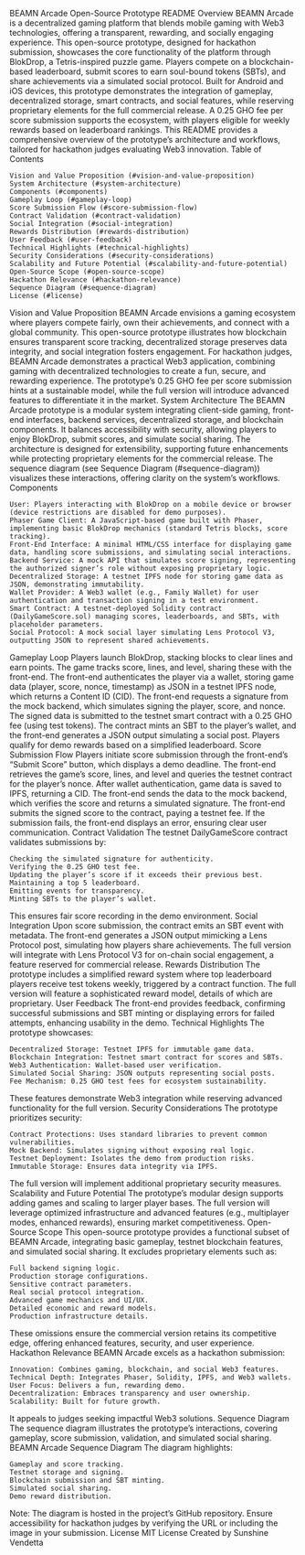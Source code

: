 BEAMN Arcade Open-Source Prototype README
Overview
BEAMN Arcade is a decentralized gaming platform that blends mobile gaming with Web3 technologies, offering a transparent, rewarding, and socially engaging experience. This open-source prototype, designed for hackathon submission, showcases the core functionality of the platform through BlokDrop, a Tetris-inspired puzzle game. Players compete on a blockchain-based leaderboard, submit scores to earn soul-bound tokens (SBTs), and share achievements via a simulated social protocol. Built for Android and iOS devices, this prototype demonstrates the integration of gameplay, decentralized storage, smart contracts, and social features, while reserving proprietary elements for the full commercial release. A 0.25 GHO fee per score submission supports the ecosystem, with players eligible for weekly rewards based on leaderboard rankings. This README provides a comprehensive overview of the prototype’s architecture and workflows, tailored for hackathon judges evaluating Web3 innovation.
Table of Contents

    Vision and Value Proposition (#vision-and-value-proposition)
    System Architecture (#system-architecture)
    Components (#components)
    Gameplay Loop (#gameplay-loop)
    Score Submission Flow (#score-submission-flow)
    Contract Validation (#contract-validation)
    Social Integration (#social-integration)
    Rewards Distribution (#rewards-distribution)
    User Feedback (#user-feedback)
    Technical Highlights (#technical-highlights)
    Security Considerations (#security-considerations)
    Scalability and Future Potential (#scalability-and-future-potential)
    Open-Source Scope (#open-source-scope)
    Hackathon Relevance (#hackathon-relevance)
    Sequence Diagram (#sequence-diagram)
    License (#license)

Vision and Value Proposition
BEAMN Arcade envisions a gaming ecosystem where players compete fairly, own their achievements, and connect with a global community. This open-source prototype illustrates how blockchain ensures transparent score tracking, decentralized storage preserves data integrity, and social integration fosters engagement. For hackathon judges, BEAMN Arcade demonstrates a practical Web3 application, combining gaming with decentralized technologies to create a fun, secure, and rewarding experience. The prototype’s 0.25 GHO fee per score submission hints at a sustainable model, while the full version will introduce advanced features to differentiate it in the market.
System Architecture
The BEAMN Arcade prototype is a modular system integrating client-side gaming, front-end interfaces, backend services, decentralized storage, and blockchain components. It balances accessibility with security, allowing players to enjoy BlokDrop, submit scores, and simulate social sharing. The architecture is designed for extensibility, supporting future enhancements while protecting proprietary elements for the commercial release. The sequence diagram (see Sequence Diagram (#sequence-diagram)) visualizes these interactions, offering clarity on the system’s workflows.
Components

    User: Players interacting with BlokDrop on a mobile device or browser (device restrictions are disabled for demo purposes).
    Phaser Game Client: A JavaScript-based game built with Phaser, implementing basic BlokDrop mechanics (standard Tetris blocks, score tracking).
    Front-End Interface: A minimal HTML/CSS interface for displaying game data, handling score submissions, and simulating social interactions.
    Backend Service: A mock API that simulates score signing, representing the authorized signer’s role without exposing proprietary logic.
    Decentralized Storage: A testnet IPFS node for storing game data as JSON, demonstrating immutability.
    Wallet Provider: A Web3 wallet (e.g., Family Wallet) for user authentication and transaction signing in a test environment.
    Smart Contract: A testnet-deployed Solidity contract (DailyGameScore.sol) managing scores, leaderboards, and SBTs, with placeholder parameters.
    Social Protocol: A mock social layer simulating Lens Protocol V3, outputting JSON to represent shared achievements.

Gameplay Loop
Players launch BlokDrop, stacking blocks to clear lines and earn points. The game tracks score, lines, and level, sharing these with the front-end. The front-end authenticates the player via a wallet, storing game data (player, score, nonce, timestamp) as JSON in a testnet IPFS node, which returns a Content ID (CID). The front-end requests a signature from the mock backend, which simulates signing the player, score, and nonce. The signed data is submitted to the testnet smart contract with a 0.25 GHO fee (using test tokens). The contract mints an SBT to the player’s wallet, and the front-end generates a JSON output simulating a social post. Players qualify for demo rewards based on a simplified leaderboard.
Score Submission Flow
Players initiate score submission through the front-end’s “Submit Score” button, which displays a demo deadline. The front-end retrieves the game’s score, lines, and level and queries the testnet contract for the player’s nonce. After wallet authentication, game data is saved to IPFS, returning a CID. The front-end sends the data to the mock backend, which verifies the score and returns a simulated signature. The front-end submits the signed score to the contract, paying a testnet fee. If the submission fails, the front-end displays an error, ensuring clear user communication.
Contract Validation
The testnet DailyGameScore contract validates submissions by:

    Checking the simulated signature for authenticity.
    Verifying the 0.25 GHO test fee.
    Updating the player’s score if it exceeds their previous best.
    Maintaining a top 5 leaderboard.
    Emitting events for transparency.
    Minting SBTs to the player’s wallet.

This ensures fair score recording in the demo environment.
Social Integration
Upon score submission, the contract emits an SBT event with metadata. The front-end generates a JSON output mimicking a Lens Protocol post, simulating how players share achievements. The full version will integrate with Lens Protocol V3 for on-chain social engagement, a feature reserved for commercial release.
Rewards Distribution
The prototype includes a simplified reward system where top leaderboard players receive test tokens weekly, triggered by a contract function. The full version will feature a sophisticated reward model, details of which are proprietary.
User Feedback
The front-end provides feedback, confirming successful submissions and SBT minting or displaying errors for failed attempts, enhancing usability in the demo.
Technical Highlights
The prototype showcases:

    Decentralized Storage: Testnet IPFS for immutable game data.
    Blockchain Integration: Testnet smart contract for scores and SBTs.
    Web3 Authentication: Wallet-based user verification.
    Simulated Social Sharing: JSON outputs representing social posts.
    Fee Mechanism: 0.25 GHO test fees for ecosystem sustainability.

These features demonstrate Web3 integration while reserving advanced functionality for the full version.
Security Considerations
The prototype prioritizes security:

    Contract Protections: Uses standard libraries to prevent common vulnerabilities.
    Mock Backend: Simulates signing without exposing real logic.
    Testnet Deployment: Isolates the demo from production risks.
    Immutable Storage: Ensures data integrity via IPFS.

The full version will implement additional proprietary security measures.
Scalability and Future Potential
The prototype’s modular design supports adding games and scaling to larger player bases. The full version will leverage optimized infrastructure and advanced features (e.g., multiplayer modes, enhanced rewards), ensuring market competitiveness.
Open-Source Scope
This open-source prototype provides a functional subset of BEAMN Arcade, integrating basic gameplay, testnet blockchain features, and simulated social sharing. It excludes proprietary elements such as:

    Full backend signing logic.
    Production storage configurations.
    Sensitive contract parameters.
    Real social protocol integration.
    Advanced game mechanics and UI/UX.
    Detailed economic and reward models.
    Production infrastructure details.

These omissions ensure the commercial version retains its competitive edge, offering enhanced features, security, and user experience.
Hackathon Relevance
BEAMN Arcade excels as a hackathon submission:

    Innovation: Combines gaming, blockchain, and social Web3 features.
    Technical Depth: Integrates Phaser, Solidity, IPFS, and Web3 wallets.
    User Focus: Delivers a fun, rewarding demo.
    Decentralization: Embraces transparency and user ownership.
    Scalability: Built for future growth.

It appeals to judges seeking impactful Web3 solutions.
Sequence Diagram
The sequence diagram illustrates the prototype’s interactions, covering gameplay, score submission, validation, and simulated social sharing.
BEAMN Arcade Sequence Diagram
The diagram highlights:

    Gameplay and score tracking.
    Testnet storage and signing.
    Blockchain submission and SBT minting.
    Simulated social sharing.
    Demo reward distribution.

Note: The diagram is hosted in the project’s GitHub repository. Ensure accessibility for hackathon judges by verifying the URL or including the image in your submission.
License
MIT License
Created by Sunshine Vendetta
